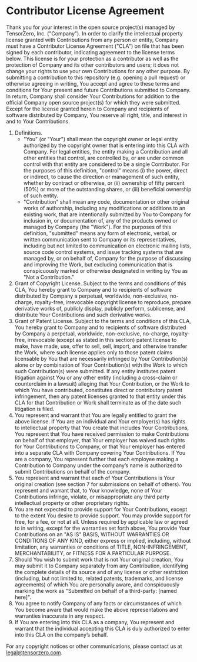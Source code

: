 # Contributor License Agreement

Thank you for your interest in the open source project(s) managed by TensorZero, Inc. ("Company"). In order to clarify the intellectual property license granted with Contributions from any person or entity, Company must have a Contributor License Agreement ("CLA") on file that has been signed by each contributor, indicating agreement to the license terms below. This license is for your protection as a contributor as well as the protection of Company and its other contributors and users; it does not change your rights to use your own Contributions for any other purpose.
By submitting a contribution to this repository (e.g. opening a pull request) or otherwise agreeing in writing, You accept and agree to these terms and conditions for Your present and future Contributions submitted to Company. In return, Company shall consider Your Contributions for addition to the official Company open source project(s) for which they were submitted. Except for the license granted herein to Company and recipients of software distributed by Company, You reserve all right, title, and interest in and to Your Contributions.

1. Definitions.
   - "You" (or "Your") shall mean the copyright owner or legal entity authorized by the copyright owner that is entering into this CLA with Company. For legal entities, the entity making a Contribution and all other entities that control, are controlled by, or are under common control with that entity are considered to be a single Contributor. For the purposes of this definition, "control" means (i) the power, direct or indirect, to cause the direction or management of such entity, whether by contract or otherwise, or (ii) ownership of fifty percent (50%) or more of the outstanding shares, or (iii) beneficial ownership of such entity.
   - "Contribution" shall mean any code, documentation or other original works of authorship, including any modifications or additions to an existing work, that are intentionally submitted by You to Company for inclusion in, or documentation of, any of the products owned or managed by Company (the "Work"). For the purposes of this definition, "submitted" means any form of electronic, verbal, or written communication sent to Company or its representatives, including but not limited to communication on electronic mailing lists, source code control systems, and issue tracking systems that are managed by, or on behalf of, Company for the purpose of discussing and improving the Work, but excluding communication that is conspicuously marked or otherwise designated in writing by You as "Not a Contribution."
2. Grant of Copyright License. Subject to the terms and conditions of this CLA, You hereby grant to Company and to recipients of software distributed by Company a perpetual, worldwide, non-exclusive, no-charge, royalty-free, irrevocable copyright license to reproduce, prepare derivative works of, publicly display, publicly perform, sublicense, and distribute Your Contributions and such derivative works.
3. Grant of Patent License. Subject to the terms and conditions of this CLA, You hereby grant to Company and to recipients of software distributed by Company a perpetual, worldwide, non-exclusive, no-charge, royalty-free, irrevocable (except as stated in this section) patent license to make, have made, use, offer to sell, sell, import, and otherwise transfer the Work, where such license applies only to those patent claims licensable by You that are necessarily infringed by Your Contribution(s) alone or by combination of Your Contribution(s) with the Work to which such Contribution(s) were submitted. If any entity institutes patent litigation against You or any other entity (including a cross-claim or counterclaim in a lawsuit) alleging that Your Contribution, or the Work to which You have contributed, constitutes direct or contributory patent infringement, then any patent licenses granted to that entity under this CLA for that Contribution or Work shall terminate as of the date such litigation is filed.
4. You represent and warrant that You are legally entitled to grant the above license. If You are an individual and Your employer(s) has rights to intellectual property that You create that includes Your Contributions, You represent that You have received permission to make Contributions on behalf of that employer, that Your employer has waived such rights for Your Contributions to Company, or that Your employer has entered into a separate CLA with Company covering Your Contributions. If You are a company, You represent further that each employee making a Contribution to Company under the company’s name is authorized to submit Contributions on behalf of the company.
5. You represent and warrant that each of Your Contributions is Your original creation (see section 7 for submissions on behalf of others). You represent and warrant that, to Your knowledge, none of Your Contributions infringe, violate, or misappropriate any third party intellectual property or other proprietary rights.
6. You are not expected to provide support for Your Contributions, except to the extent You desire to provide support. You may provide support for free, for a fee, or not at all. Unless required by applicable law or agreed to in writing, except for the warranties set forth above, You provide Your Contributions on an "AS IS" BASIS, WITHOUT WARRANTIES OR CONDITIONS OF ANY KIND, either express or implied, including, without limitation, any warranties or conditions of TITLE, NON-INFRINGEMENT, MERCHANTABILITY, or FITNESS FOR A PARTICULAR PURPOSE.
7. Should You wish to submit work that is not Your original creation, You may submit it to Company separately from any Contribution, identifying the complete details of its source and of any license or other restriction (including, but not limited to, related patents, trademarks, and license agreements) of which You are personally aware, and conspicuously marking the work as "Submitted on behalf of a third-party: [named here]".
8. You agree to notify Company of any facts or circumstances of which You become aware that would make the above representations and warranties inaccurate in any respect.
9. If You are entering into this CLA as a company, You represent and warrant that the individual accepting this CLA is duly authorized to enter into this CLA on the company’s behalf.

For any copyright notices or other communications, please contact us at [legal@tensorzero.com](mailto:legal@tensorzero.com).
